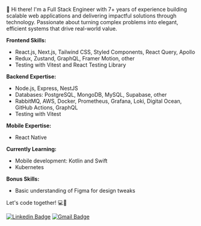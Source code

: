 👋 Hi there! I'm a Full Stack Engineer with 7+ years of experience building scalable web applications and delivering impactful solutions through technology. Passionate about turning complex problems into elegant, efficient systems that drive real-world value.

**Frontend Skills:**
- React.js, Next.js, Tailwind CSS, Styled Components, React Query, Apollo
- Redux, Zustand, GraphQL, Framer Motion, other
- Testing with Vitest and React Testing Library

**Backend Expertise:**
- Node.js, Express, NestJS
- Databases: PostgreSQL, MongoDB, MySQL, Supabase, other
- RabbitMQ, AWS, Docker, Prometheus, Grafana, Loki, Digital Ocean, GitHub Actions, GraphQL
- Testing with Vitest

**Mobile Expertise:**
- React Native

**Currently Learning:**
- Mobile development: Kotlin and Swift
- Kubernetes

**Bonus Skills:**
- Basic understanding of Figma for design tweaks

Let's code together! 💻🚀
 
[![Linkedin Badge](https://img.shields.io/badge/-LinkedIn-blue?style=flat-square&logo=Linkedin&logoColor=white&link=https://www.linkedin.com/in/jonasramos/)](https://www.linkedin.com/in/jjonasramos/)
[![Gmail Badge](https://img.shields.io/badge/-Gmail-c14438?style=flat-square&logo=Gmail&logoColor=white&link=mailto:jjonasramos@gmail.com)](mailto:jjonasramos@gmail.com)

